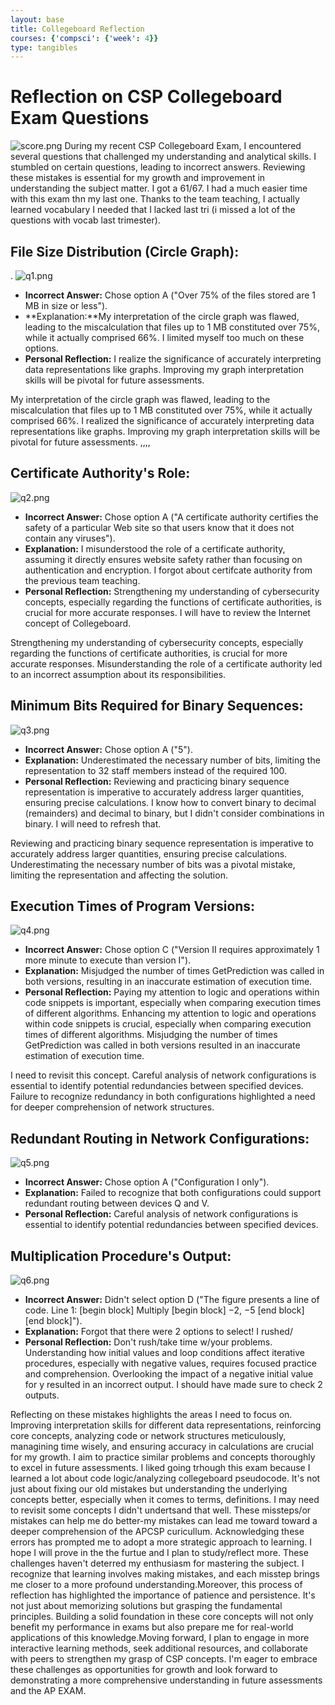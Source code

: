 ```yaml
---
layout: base
title: Collegeboard Reflection
courses: {'compsci': {'week': 4}}
type: tangibles
---
```


# Reflection on CSP Collegeboard Exam Questions

![score.png](/Nighthawk-Pages/images/score.png)
During my recent CSP Collegeboard Exam, I encountered several questions that challenged my understanding and analytical skills. I stumbled on certain questions, leading to incorrect answers. Reviewing these mistakes is essential for my growth and improvement in understanding the subject matter. I got a 61/67. I had a much easier time with this exam thn my last one. Thanks to the team teaching, I actually learned vocabulary I needed that I lacked last tri (i missed a lot of the questions with vocab last trimester).

## File Size Distribution (Circle Graph):
.
![q1.png](/Nighthawk-Pages/images/q1.png)
- **Incorrect Answer:** Chose option A ("Over 75% of the files stored are 1 MB in size or less").
- **Explanation:**My interpretation of the circle graph was flawed, leading to the miscalculation that files up to 1 MB constituted over 75%, while it actually comprised 66%. I limited myself too much on these options. 
- **Personal Reflection:** I realize the significance of accurately interpreting data representations like graphs. Improving my graph interpretation skills will be pivotal for future assessments.

My interpretation of the circle graph was flawed, leading to the miscalculation that files up to 1 MB constituted over 75%, while it actually comprised 66%. I realized the significance of accurately interpreting data representations like graphs. Improving my graph interpretation skills will be pivotal for future assessments. 
,,,,

## Certificate Authority's Role:

![q2.png](/Nighthawk-Pages/images/q2.png)

- **Incorrect Answer:** Chose option A ("A certificate authority certifies the safety of a particular Web site so that users know that it does not contain any viruses").
- **Explanation:** I misunderstood the role of a certificate authority, assuming it directly ensures website safety rather than focusing on authentication and encryption. I forgot about certifcate authority from the previous team teaching. 
- **Personal Reflection:** Strengthening my understanding of cybersecurity concepts, especially regarding the functions of certificate authorities, is crucial for more accurate responses. I will have to review the Internet concept of Collegeboard.


Strengthening my understanding of cybersecurity concepts, especially regarding the functions of certificate authorities, is crucial for more accurate responses. Misunderstanding the role of a certificate authority led to an incorrect assumption about its responsibilities.

## Minimum Bits Required for Binary Sequences:

![q3.png](/Nighthawk-Pages/images/q3.png)
- **Incorrect Answer:** Chose option A ("5").
- **Explanation:** Underestimated the necessary number of bits, limiting the representation to 32 staff members instead of the required 100.
- **Personal Reflection:** Reviewing and practicing binary sequence representation is imperative to accurately address larger quantities, ensuring precise calculations. I know how to convert binary to decimal (remainders) and decimal to binary, but I didn't consider combinations in binary. I will need to refresh that. 

Reviewing and practicing binary sequence representation is imperative to accurately address larger quantities, ensuring precise calculations. Underestimating the necessary number of bits was a pivotal mistake, limiting the representation and affecting the solution.


## Execution Times of Program Versions:
![q4.png](/Nighthawk-Pages/images/q4.png)

- **Incorrect Answer:** Chose option C ("Version II requires approximately 1 more minute to execute than version I").
- **Explanation:** Misjudged the number of times GetPrediction was called in both versions, resulting in an inaccurate estimation of execution time.
- **Personal Reflection:** Paying my attention to logic and operations within code snippets is important,  especially when comparing execution times of different algorithms.
Enhancing my attention to logic and operations within code snippets is crucial, especially when comparing execution times of different algorithms. Misjudging the number of times GetPrediction was called in both versions resulted in an inaccurate estimation of execution time.
 
I need to revisit this concept. Careful analysis of network configurations is essential to identify potential redundancies between specified devices. Failure to recognize redundancy in both configurations highlighted a need for deeper comprehension of network structures.


## Redundant Routing in Network Configurations:

![q5.png](/Nighthawk-Pages/images/q5.png)
- **Incorrect Answer:** Chose option A ("Configuration I only").
- **Explanation:** Failed to recognize that both configurations could support redundant routing between devices Q and V.
- **Personal Reflection:** Careful analysis of network configurations is essential to identify potential redundancies between specified devices.

## Multiplication Procedure's Output:
![q6.png](/Nighthawk-Pages/images/q6.png)

- **Incorrect Answer:** Didn't select option D ("The figure presents a line of code. Line 1: [begin block] Multiply [begin block] −2, −5 [end block] [end block]").
- **Explanation:** Forgot that there were 2 options to select! I rushed/
- **Personal Reflection:** Don't rush/take time w/your problems.
Understanding how initial values and loop conditions affect iterative procedures, especially with negative values, requires focused practice and comprehension. Overlooking the impact of a negative initial value for y resulted in an incorrect output. I should have made sure to check 2 outputs. 




Reflecting on these mistakes highlights the areas I need to focus on. Improving interpretation skills for different data representations, reinforcing core concepts, analyzing code or network structures meticulously, managining time wisely, and ensuring accuracy in calculations are crucial for my growth. I aim to practice similar problems and concepts thoroughly to excel in future assessments. I liked going trhough this exam because I learned a lot about code logic/analyzing collegeboard pseudocode.  It's not just about fixing our old mistakes but understanding the underlying concepts better, especially when it comes to terms, definitions.  I may need to revisit some concepts I didn't undertsand that well. These missteps/or mistakes can help me do better-my mistakes can lead me toward toward a deeper comprehension of the APCSP curicullum.  Acknowledging these errors has prompted me to adopt a more strategic approach to learning. I hope I will prove in the the furtue and I plan  to study/reflect more. These challenges haven't deterred my enthusiasm for mastering the subject. I recognize that learning involves making mistakes, and each misstep brings me closer to a more profound understanding.Moreover, this process of reflection has highlighted the importance of patience and persistence. It's not just about memorizing solutions but grasping the fundamental principles. Building a solid foundation in these core concepts will not only benefit my performance in exams but also prepare me for real-world applications of this knowledge.Moving forward, I plan to engage in more interactive learning methods, seek additional resources, and collaborate with peers to strengthen my grasp of CSP concepts. I'm eager to embrace these challenges as opportunities for growth and look forward to demonstrating a more comprehensive understanding in future assessments and the AP EXAM. 

